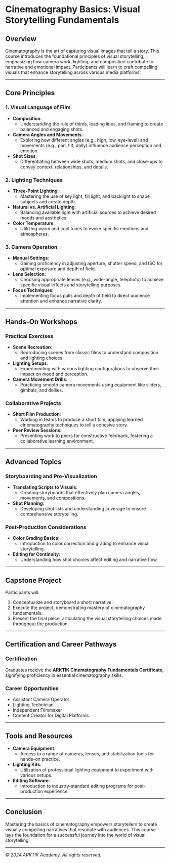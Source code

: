 # Cinematography Basics: Visual Storytelling Fundamentals

## Overview

Cinematography is the art of capturing visual images that tell a story. This course introduces the foundational principles of visual storytelling, emphasizing how camera work, lighting, and composition contribute to narrative and emotional impact. Participants will learn to craft compelling visuals that enhance storytelling across various media platforms.

---

## Core Principles

### 1. Visual Language of Film
- **Composition**:
  - Understanding the rule of thirds, leading lines, and framing to create balanced and engaging shots.
- **Camera Angles and Movements**:
  - Exploring how different angles (e.g., high, low, eye-level) and movements (e.g., pan, tilt, dolly) influence audience perception and emotion.
- **Shot Sizes**:
  - Differentiating between wide shots, medium shots, and close-ups to convey context, relationships, and details.

### 2. Lighting Techniques
- **Three-Point Lighting**:
  - Mastering the use of key light, fill light, and backlight to shape subjects and create depth.
- **Natural vs. Artificial Lighting**:
  - Balancing available light with artificial sources to achieve desired moods and aesthetics.
- **Color Temperature**:
  - Utilizing warm and cool tones to evoke specific emotions and atmospheres.

### 3. Camera Operation
- **Manual Settings**:
  - Gaining proficiency in adjusting aperture, shutter speed, and ISO for optimal exposure and depth of field.
- **Lens Selection**:
  - Choosing appropriate lenses (e.g., wide-angle, telephoto) to achieve specific visual effects and storytelling purposes.
- **Focus Techniques**:
  - Implementing focus pulls and depth of field to direct audience attention and enhance narrative clarity.

---

## Hands-On Workshops

### Practical Exercises
- **Scene Recreation**:
  - Reproducing scenes from classic films to understand composition and lighting choices.
- **Lighting Setups**:
  - Experimenting with various lighting configurations to observe their impact on mood and perception.
- **Camera Movement Drills**:
  - Practicing smooth camera movements using equipment like sliders, gimbals, and dollies.

### Collaborative Projects
- **Short Film Production**:
  - Working in teams to produce a short film, applying learned cinematography techniques to tell a cohesive story.
- **Peer Review Sessions**:
  - Presenting work to peers for constructive feedback, fostering a collaborative learning environment.

---

## Advanced Topics

### Storyboarding and Pre-Visualization
- **Translating Scripts to Visuals**:
  - Creating storyboards that effectively plan camera angles, movements, and compositions.
- **Shot Planning**:
  - Developing shot lists and understanding coverage to ensure comprehensive storytelling.

### Post-Production Considerations
- **Color Grading Basics**:
  - Introduction to color correction and grading to enhance visual storytelling.
- **Editing for Continuity**:
  - Understanding how shot choices affect editing and narrative flow.

---

## Capstone Project

Participants will:
1. Conceptualize and storyboard a short narrative.
2. Execute the project, demonstrating mastery of cinematography fundamentals.
3. Present the final piece, articulating the visual storytelling choices made throughout the production.

---

## Certification and Career Pathways

### Certification
Graduates receive the **ARKTIK Cinematography Fundamentals Certificate**, signifying proficiency in essential cinematography skills.

### Career Opportunities
- Assistant Camera Operator
- Lighting Technician
- Independent Filmmaker
- Content Creator for Digital Platforms

---

## Tools and Resources

- **Camera Equipment**:
  - Access to a range of cameras, lenses, and stabilization tools for hands-on practice.
- **Lighting Kits**:
  - Utilization of professional lighting equipment to experiment with various setups.
- **Editing Software**:
  - Introduction to industry-standard editing programs for post-production experience.

---

## Conclusion

Mastering the basics of cinematography empowers storytellers to create visually compelling narratives that resonate with audiences. This course lays the foundation for a successful journey into the world of visual storytelling.

---

*© 2024 ARKTIK Academy. All rights reserved.*

